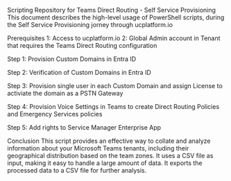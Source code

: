 Scripting Repository for Teams Direct Routing - Self Service Provisioning
This document describes the high-level usage of PowerShell scripts, during the Self Service Provisioning jorney through ucplatform.io

Prerequisites
1: Access to ucplatform.io
2: Global Admin account in Tenant that requires the Teams Direct Routing configuration

Step 1: Provision Custom Domains in Entra ID

Step 2: Verification of Custom Domains in Entra ID

Step 3: Provision single user in each Custom Domain and assign License to activiate the domain as a PSTN Gateway

Step 4: Provision Voice Settings in Teams to create Direct Routing Policies and Emergency Services policies

Step 5: Add rights to Service Manager Enterprise App


Conclusion
This script provides an effective way to collate and analyze information about your Microsoft Teams tenants, including their geographical distribution based on the team zones. It uses a CSV file as input, making it easy to handle a large amount of data. It exports the processed data to a CSV file for further analysis.
